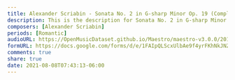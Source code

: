 ```yaml
---
title: Alexander Scriabin - Sonata No. 2 in G-sharp Minor Op. 19 (Complete) (3)
description: This is the description for Sonata No. 2 in G-sharp Minor Op. 19 (Complete) by Alexander Scriabin
composers: [Alexander Scriabin]
periods: [Romantic]
audioURL: https://OpenMusicDataset.github.io/Maestro/maestro-v3.0.0/2017/MIDI-Unprocessed_079_PIANO079_MID--AUDIO-split_07-09-17_Piano-e_1-04_wav--4.midi
formURL: https://docs.google.com/forms/d/e/1FAIpQLScxUlbAe9f4yrFKhNkJNZojSqRVIwvul0fBsBayJp9imiO6mQ/viewform
comments: true
share: true
date: 2021-08-08T07:43:13-06:00
---
```

